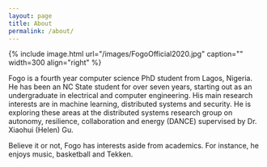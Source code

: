```yaml
---
layout: page
title: About
permalink: /about/
---
```


{% include image.html url="/images/FogoOfficial2020.jpg" caption="" width=300 align="right" %}

Fogo is a fourth year computer science PhD student from Lagos, Nigeria. 
He has been an NC State student for over seven years, starting out as an undergraduate in electrical and computer engineering. 
His main research interests are in machine learning, distributed systems and security. 
He is exploring these areas at the distributed systems research group on autonomy, resilience, collaboration and energy (DANCE) supervised by Dr. Xiaohui (Helen) Gu.

Believe it or not, Fogo has interests aside from academics. For instance, he enjoys music, basketball and Tekken.
